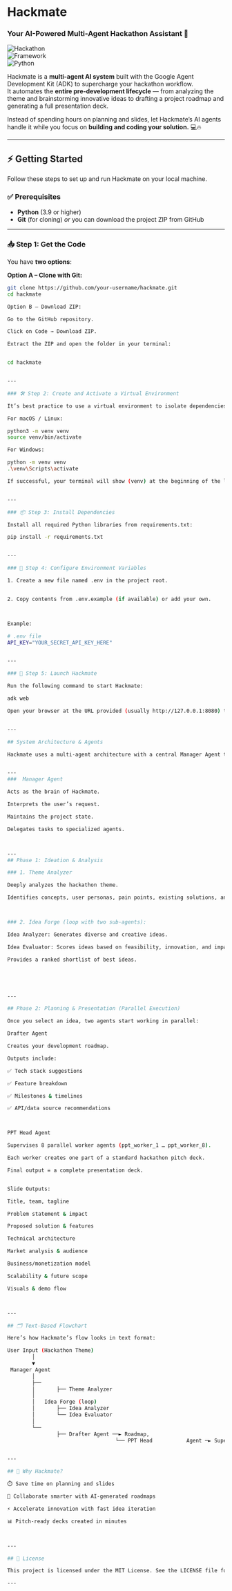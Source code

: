 

# Hackmate  
### Your AI-Powered Multi-Agent Hackathon Assistant 🚀  

![Hackathon](https://img.shields.io/badge/Event-IEEE_SB_JIIT%20Techblocks%2011.1-blue.svg)  
![Framework](https://img.shields.io/badge/Framework-Google%20ADK-orange.svg)  
![Python](https://img.shields.io/badge/Python-3.9+-blue.svg)

Hackmate is a **multi-agent AI system** built with the Google Agent Development Kit (ADK) to supercharge your hackathon workflow.  
It automates the **entire pre-development lifecycle** — from analyzing the theme and brainstorming innovative ideas to drafting a project roadmap and generating a full presentation deck.  

Instead of spending hours on planning and slides, let Hackmate’s AI agents handle it while you focus on **building and coding your solution.** 💻🔥  

---

## ⚡ Getting Started  

Follow these steps to set up and run Hackmate on your local machine.  

### ✅ Prerequisites  
- **Python** (3.9 or higher)  
- **Git** (for cloning) *or* you can download the project ZIP from GitHub  

---

### 📥 Step 1: Get the Code  

You have **two options**:  

**Option A – Clone with Git:**  
```sh
git clone https://github.com/your-username/hackmate.git
cd hackmate

Option B – Download ZIP:

Go to the GitHub repository.

Click on Code → Download ZIP.

Extract the ZIP and open the folder in your terminal:


cd hackmate


---

### 🛠️ Step 2: Create and Activate a Virtual Environment

It’s best practice to use a virtual environment to isolate dependencies.

For macOS / Linux:

python3 -m venv venv
source venv/bin/activate

For Windows:

python -m venv venv
.\venv\Scripts\activate

If successful, your terminal will show (venv) at the beginning of the line.


---

### 📦 Step 3: Install Dependencies

Install all required Python libraries from requirements.txt:

pip install -r requirements.txt


---

### 🔑 Step 4: Configure Environment Variables

1. Create a new file named .env in the project root.


2. Copy contents from .env.example (if available) or add your own.



Example:

# .env file
API_KEY="YOUR_SECRET_API_KEY_HERE"


---

### 🚀 Step 5: Launch Hackmate

Run the following command to start Hackmate:

adk web

Open your browser at the URL provided (usually http://127.0.0.1:8080) to start using Hackmate! 🎉


---

## System Architecture & Agents

Hackmate uses a multi-agent architecture with a central Manager Agent that coordinates everything.


---
###  Manager Agent

Acts as the brain of Hackmate.

Interprets the user’s request.

Maintains the project state.

Delegates tasks to specialized agents.



---
## Phase 1: Ideation & Analysis

### 1. Theme Analyzer

Deeply analyzes the hackathon theme.

Identifies concepts, user personas, pain points, existing solutions, and ethical considerations.



### 2. Idea Forge (loop with two sub-agents):

Idea Analyzer: Generates diverse and creative ideas.

Idea Evaluator: Scores ideas based on feasibility, innovation, and impact.

Provides a ranked shortlist of best ideas.





---

## Phase 2: Planning & Presentation (Parallel Execution)

Once you select an idea, two agents start working in parallel:

Drafter Agent

Creates your development roadmap.

Outputs include:

✅ Tech stack suggestions

✅ Feature breakdown

✅ Milestones & timelines

✅ API/data source recommendations



PPT Head Agent

Supervises 8 parallel worker agents (ppt_worker_1 … ppt_worker_8).

Each worker creates one part of a standard hackathon pitch deck.

Final output = a complete presentation deck.


Slide Outputs:

Title, team, tagline

Problem statement & impact

Proposed solution & features

Technical architecture

Market analysis & audience

Business/monetization model

Scalability & future scope

Visuals & demo flow



---

## 🗂️ Text-Based Flowchart

Here’s how Hackmate’s flow looks in text format:

User Input (Hackathon Theme)
        │
        ▼
 Manager Agent
        │
        ├── 
        │       ├── Theme Analyzer
        │       
        │   Idea Forge (loop)
        │       ├── Idea Analyzer
        │       └── Idea Evaluator
        │
        └── 
                ├── Drafter Agent ──► Roadmap, 
                                   └── PPT Head           Agent ─► Supervises 8 Workers ─► Full Presentation


---

## 🎯 Why Hackmate?

⏱️ Save time on planning and slides

🤝 Collaborate smarter with AI-generated roadmaps

⚡ Accelerate innovation with fast idea iteration

📊 Pitch-ready decks created in minutes



---

## 📌 License

This project is licensed under the MIT License. See the LICENSE file for details.

---

